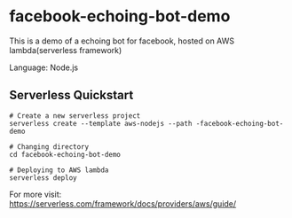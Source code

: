 # facebook-echoing-bot-demo
This is a demo of a echoing bot for facebook, hosted on AWS lambda(serverless framework)

Language: Node.js

## Serverless Quickstart
```
# Create a new serverless project
serverless create --template aws-nodejs --path -facebook-echoing-bot-demo

# Changing directory
cd facebook-echoing-bot-demo

# Deploying to AWS lambda
serverless deploy
```

For more visit: https://serverless.com/framework/docs/providers/aws/guide/
